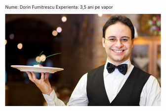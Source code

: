 Nume: Dorin Fumitrescu
Experienta: 3,5 ani pe vapor

<p align="center">
  <img src="../../Images/waiter1.jpg">
</p>